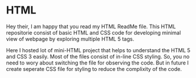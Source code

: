 # HTML

Hey their, I am happy that you read my HTML ReadMe file.
This HTML repositorie consist of basic HTML and CSS code for developing minimal view of 
webpage by exploring multiple HTML 5 tags.

Here I hosted lot of mini-HTML project that helps to understand the HTML 5 and CSS 3 
easily. Most of the files consist of in-line CSS styling. So, you no need to wory about 
switching the file for observing the code. But in future I create seperate CSS file for
styling to reduce the complixity of the code.


